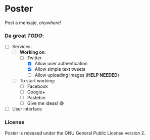 # Poster

Post a mensaje, *anywhere*!

### Da great *TODO*:

- [ ] Services:
    - [ ] **Working on**:
        - [ ] Twitter
          - [x] Allow user authentication
          - [x] Allow simple text tweets
          - [ ] Allow uploading images (**HELP NEEDED**)
    - [ ] To start working:
        - [ ] Facebook
        - [ ] Google+
        - [ ] Pastebin
        - [ ] Give me ideas! :smile:
- [ ] User interface

### License

Poster is released under the GNU General Public License version 2.
